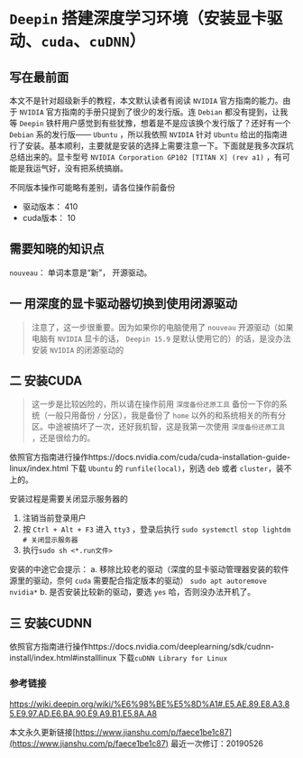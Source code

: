 # `Deepin` 搭建深度学习环境（安装显卡驱动、`cuda`、`cuDNN`）

## 写在最前面

本文不是针对超级新手的教程，本文默认读者有阅读 `NVIDIA` 官方指南的能力。由于 `NVIDIA` 官方指南的手册只提到了很少的发行版。连 `Debian` 都没有提到，让我等 `Deepin` 铁杆用户感觉到有些犹豫，想着是不是应该换个发行版了？还好有一个 `Debian` 系的发行版—— `Ubuntu` ，所以我依照 `NVIDIA` 针对 `Ubuntu` 给出的指南进行了安装。基本顺利，主要就是安装的选择上需要注意一下。下面就是我多次踩坑总结出来的。显卡型号 `NVIDIA Corporation GP102 [TITAN X] (rev a1)` ，有可能是我运气好，没有把系统搞崩。

不同版本操作可能略有差别，请各位操作前备份

- 驱动版本： 410
- cuda版本： 10

## 需要知晓的知识点

`nouveau`： 单词本意是“新”， 开源驱动。

## 一 用深度的显卡驱动器切换到使用闭源驱动

> 注意了，这一步很重要。因为如果你的电脑使用了 `nouveau` 开源驱动（如果电脑有 `NVIDIA` 显卡的话， `Deepin 15.9` 是默认使用它的）的话，是没办法安装 `NVIDIA` 的闭源驱动的
<!--
下载驱动 https://www.nvidia.com/Download/index.aspx，应该会得到一个形如`NVIDIA-linux-XXX.run`的文件。
安装过程是需要关闭显示服务器的
1. 注销当前登录用户
2. 按`Ctrl + Alt + F3`进入tty3，登录后执行
``` shell
sudo systemctl stop lightdm  # 关闭显示服务器
```
3. `sudo sh <*.run文件>`
-->

## 二 安装CUDA  

> 这一步是比较凶险的，所以请在操作前用 `深度备份还原工具` 备份一下你的系统（一般只用备份 `/` 分区），我是备份了 `home` 以外的和系统相关的所有分区。中途被搞坏了一次，还好我机智，这是我第一次使用 `深度备份还原工具` ，还是很给力的。

依照官方指南进行操作https://docs.nvidia.com/cuda/cuda-installation-guide-linux/index.html
下载 `Ubuntu` 的 `runfile(local)`，别选 `deb` 或者 `cluster`，装不上的。

安装过程是需要关闭显示服务器的

1. 注销当前登录用户
2. 按 `Ctrl + Alt + F3` 进入 `tty3` ，登录后执行 `sudo systemctl stop lightdm  # 关闭显示服务器`
3. 执行`sudo sh <*.run文件>`

安装的中途它会提示：
a. 移除比较老的驱动（深度的显卡驱动管理器安装的软件源里的驱动，奈何 `cuda` 需要配合指定版本的驱动）
`sudo apt autoremove nvidia*`
b. 是否安装比较新的驱动，要选 `yes` 哈，否则没办法开机了。

## 三 安装CUDNN

依照官方指南进行操作https://docs.nvidia.com/deeplearning/sdk/cudnn-install/index.html#installlinux
下载`cuDNN Library for Linux`

### 参考链接

https://wiki.deepin.org/wiki/%E6%98%BE%E5%8D%A1#.E5.AE.89.E8.A3.85.E9.97.AD.E6.BA.90.E9.A9.B1.E5.8A.A8

本文永久更新链接[https://www.jianshu.com/p/faece1be1c87](https://www.jianshu.com/p/faece1be1c87)
最近一次修订：20190526

 
 <comment-comment/> 
 